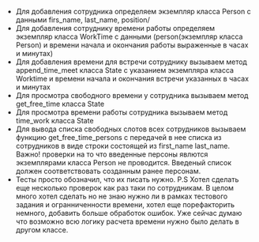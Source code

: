  - Для добавления сотрудника определяем экземпляр класса Person c данными firs_name, last_name, position/
 - Для добавления сотруднику времени работы определяем экземпляр класса WorkTime c данными (person(экземпляр класса Person) и времени начала и окончания работы выраженные в часах и минутах)
 - Для добавления времени для встречи сотруднику вызываем метод append_time_meet класса State c указанием экземпляра класса Worktime и времени начала и окончания встречи указанных в часах и минутах
 - Для просмотра свободного времени у сотрудника вызываем метод get_free_time класса State
 - Для просмотра времени работы сотрудника вызываем метод time_work класса State
 - Для вывода списка свободных слотов всех сотрудников вызываем функцию get_free_time_persons с передачей в нее списка из  сотрудников в виде строки состоящей из first_name last_name. Важно! проверки на то что введенные персоны явлются экземплярами класса Person не проводится. Введеный список должен соответствовать созданным ранее персонам.
 - Тесты просто обозначил, что их писать нужно.
P.S Хотел сделать еще несколько проверок как раз таки по сотрудникам. В целом много хотел сделать но не знаю нужно ли в рамках тестового задания и огранниченности времени, хотел еще порефакторить немного, добавить больше обработок ошибок. Уже сейчас думаю что возможно всю логику расчета времени нужно было делать в другом классе.